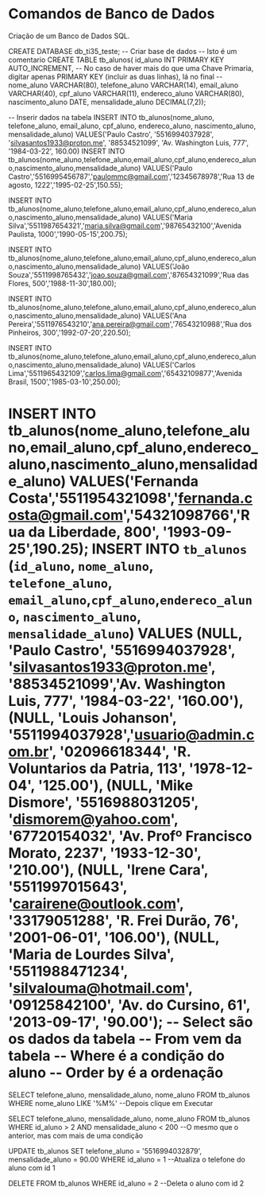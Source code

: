 # Comandos de Banco de Dados
Criação de um Banco de Dados SQL.

CREATE DATABASE db_ti35_teste; -- Criar base de dados
-- Isto é um comentario
CREATE TABLE tb_alunos(
    id_aluno          INT PRIMARY KEY AUTO_INCREMENT, -- No caso de haver mais do que uma Chave Primaria, digitar apenas PRIMARY KEY (incluir as duas linhas), lá no final --
    nome_aluno        VARCHAR(80),
    telefone_aluno    VARCHAR(14),
    email_aluno       VARCHAR(40),
    cpf_aluno         VARCHAR(11),
    endereco_aluno    VARCHAR(80),
    nascimento_aluno  DATE,
    mensalidade_aluno DECIMAL(7,2));

  -- Inserir dados na tabela
    INSERT INTO tb_alunos(nome_aluno, telefone_aluno, email_aluno, cpf_aluno, endereco_aluno, nascimento_aluno,
     mensalidade_aluno)
VALUES('Paulo Castro', '5516994037928', 'silvasantos1933@proton.me', '88534521099', 'Av. Washington Luis, 777',
       '1984-03-22', 160.00)
INSERT INTO tb_alunos(nome_aluno,telefone_aluno,email_aluno,cpf_aluno,endereco_aluno,nascimento_aluno,mensalidade_aluno)
VALUES('Paulo Castro','5516995456787','paulommc@gmail.com','12345678978','Rua 13 de agosto, 1222','1995-02-25',150.55);

INSERT INTO tb_alunos(nome_aluno,telefone_aluno,email_aluno,cpf_aluno,endereco_aluno,nascimento_aluno,mensalidade_aluno)
VALUES('Maria Silva','5511987654321','maria.silva@gmail.com','98765432100','Avenida Paulista, 1000','1990-05-15',200.75);

INSERT INTO tb_alunos(nome_aluno,telefone_aluno,email_aluno,cpf_aluno,endereco_aluno,nascimento_aluno,mensalidade_aluno)
VALUES('João Souza','5511998765432','joao.souza@gmail.com','87654321099','Rua das Flores, 500','1988-11-30',180.00);

INSERT INTO tb_alunos(nome_aluno,telefone_aluno,email_aluno,cpf_aluno,endereco_aluno,nascimento_aluno,mensalidade_aluno)
VALUES('Ana Pereira','5511976543210','ana.pereira@gmail.com','76543210988','Rua dos Pinheiros, 300','1992-07-20',220.50);

INSERT INTO tb_alunos(nome_aluno,telefone_aluno,email_aluno,cpf_aluno,endereco_aluno,nascimento_aluno,mensalidade_aluno)
VALUES('Carlos Lima','5511965432109','carlos.lima@gmail.com','65432109877','Avenida Brasil, 1500','1985-03-10',250.00);

INSERT INTO tb_alunos(nome_aluno,telefone_aluno,email_aluno,cpf_aluno,endereco_aluno,nascimento_aluno,mensalidade_aluno)
VALUES('Fernanda Costa','5511954321098','fernanda.costa@gmail.com','54321098766','Rua da Liberdade, 800',
'1993-09-25',190.25);
INSERT INTO `tb_alunos` (`id_aluno`, `nome_aluno`, `telefone_aluno`, `email_aluno`,`cpf_aluno`,`endereco_aluno`,
 `nascimento_aluno`, `mensalidade_aluno`) 
VALUES (NULL, 'Paulo Castro', '5516994037928', 'silvasantos1933@proton.me', '88534521099','Av. Washington Luis, 777',
 '1984-03-22', '160.00'), (NULL, 'Louis Johanson', '5511994037928','usuario@admin.com.br', '02096618344',
  'R. Voluntarios da Patria, 113', '1978-12-04', '125.00'), 
(NULL, 'Mike Dismore', '5516988031205', 'dismorem@yahoo.com', '67720154032', 'Av. Profº Francisco Morato, 2237',
'1933-12-30', '210.00'), (NULL, 'Irene Cara', '5511997015643', 'carairene@outlook.com', '33179051288',
'R. Frei Durão, 76', '2001-06-01', '106.00'), (NULL, 'Maria de Lourdes Silva', '5511988471234',
'silvalouma@hotmail.com', '09125842100', 'Av. do Cursino, 61', '2013-09-17', '90.00');
-- Select são os dados da tabela
-- From vem da tabela
-- Where é a condição do aluno
-- Order by é a ordenação
========================================================================================================================
SELECT telefone_aluno, mensalidade_aluno, nome_aluno
FROM tb_alunos
WHERE nome_aluno LIKE '%M%'
--Depois clique em Executar

SELECT telefone_aluno, mensalidade_aluno, nome_aluno
FROM tb_alunos
WHERE id_aluno > 2 AND mensalidade_aluno < 200
--O mesmo que o anterior, mas com mais de uma condição

UPDATE tb_alunos
SET telefone_aluno = '5516994032879', mensalidade_aluno = 90.00
WHERE id_aluno = 1
--Atualiza o telefone do aluno com id 1

DELETE FROM tb_alunos
WHERE id_aluno = 2
--Deleta o aluno com id 2
